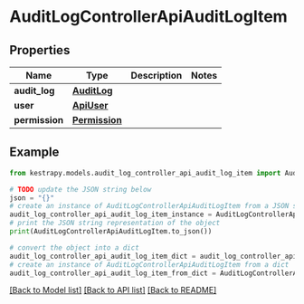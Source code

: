 # AuditLogControllerApiAuditLogItem


## Properties

Name | Type | Description | Notes
------------ | ------------- | ------------- | -------------
**audit_log** | [**AuditLog**](AuditLog.md) |  | 
**user** | [**ApiUser**](ApiUser.md) |  | 
**permission** | [**Permission**](Permission.md) |  | 

## Example

```python
from kestrapy.models.audit_log_controller_api_audit_log_item import AuditLogControllerApiAuditLogItem

# TODO update the JSON string below
json = "{}"
# create an instance of AuditLogControllerApiAuditLogItem from a JSON string
audit_log_controller_api_audit_log_item_instance = AuditLogControllerApiAuditLogItem.from_json(json)
# print the JSON string representation of the object
print(AuditLogControllerApiAuditLogItem.to_json())

# convert the object into a dict
audit_log_controller_api_audit_log_item_dict = audit_log_controller_api_audit_log_item_instance.to_dict()
# create an instance of AuditLogControllerApiAuditLogItem from a dict
audit_log_controller_api_audit_log_item_from_dict = AuditLogControllerApiAuditLogItem.from_dict(audit_log_controller_api_audit_log_item_dict)
```
[[Back to Model list]](../README.md#documentation-for-models) [[Back to API list]](../README.md#documentation-for-api-endpoints) [[Back to README]](../README.md)


